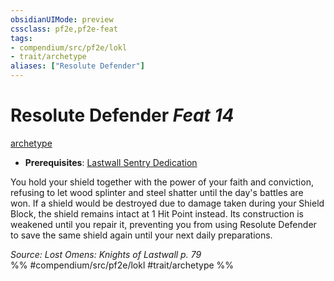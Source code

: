 ```yaml
---
obsidianUIMode: preview
cssclass: pf2e,pf2e-feat
tags:
- compendium/src/pf2e/lokl
- trait/archetype
aliases: ["Resolute Defender"]
---
```

# Resolute Defender  *Feat 14*  
[archetype](../../rules/traits/archetype.md)  

- **Prerequisites**: [Lastwall Sentry Dedication](lastwall-sentry-dedication-lowg.md)

You hold your shield together with the power of your faith and conviction, refusing to let wood splinter and steel shatter until the day's battles are won. If a shield would be destroyed due to damage taken during your Shield Block, the shield remains intact at 1 Hit Point instead. Its construction is weakened until you repair it, preventing you from using Resolute Defender to save the same shield again until your next daily preparations.

*Source: Lost Omens: Knights of Lastwall p. 79*  
%% #compendium/src/pf2e/lokl #trait/archetype %%